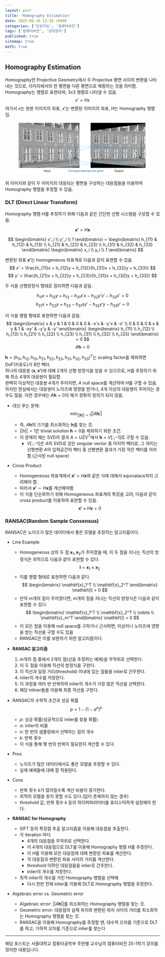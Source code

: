 ```yaml
---
layout: post
title: 'Homography Estimation'
date: 2025-06-10 13:38 +0900
categories: ['인공지능', '컴퓨터비전']
tags: ['컴퓨터비전', '강의정리']
published: true
sitemap: true
math: true
---
```

## Homography Estimation
Homography란 Projective Geometry에서 두 Projective 평면 사이의 변환을 나타내는 것으로, 이미지에서의 한 평면을 다른 평면으로 매핑하는 것을 의미함.  
Homography는 행렬로 표현되며, 3x3 행렬로 나타낼 수 있음.  
$$
x' = Hx
$$
여기서 $x$는 원본 이미지의 좌표, $x'$는 변환된 이미지의 좌표, $H$는 Homography 행렬임.  
<figure>
  <img src="../assets/img/2025-06-10-homography-estimation/image.png" alt="Correspondency" width="600">
</figure>
위 이미지와 같이 두 이미지의 대응되는 평면을 구성하는 대응점들을 이용하여 Homography 행렬을 추정할 수 있음.  

### DLT (Direct Linear Transform)
Homography 행렬 $H$를 추정하기 위해 다음과 같은 간단한 선형 시스템을 구성할 수 있음.  

$$
\mathbf{x'} = H \mathbf{x}
$$  

$$
\begin{bmatrix}
x'_i \\
y'_i \\ 1
\end{bmatrix}
= \begin{bmatrix}
h_{11} & h_{12} & h_{13} \\
h_{21} & h_{22} & h_{23} \\
h_{31} & h_{32} & h_{33}
\end{bmatrix}
\begin{bmatrix}
x_i \\
y_i \\ 1
\end{bmatrix}
$$

변환된 좌표 $\mathbf{x'}$는 homogeneous 죄표계로 다음과 같이 표현할 수 있음.  
$$
x' = \frac{h_{11}x + h_{12}y + h_{13}}{h_{31}x + h_{32}y + h_{33}}
$$
$$
y' = \frac{h_{21}x + h_{22}y + h_{23}}{h_{31}x + h_{32}y + h_{33}}
$$  
 
두 식을 선형방정식 형태로 정리하면 다음과 같음.  

$$
h_{11}x + h_{12}y + h_{13} - h_{31}x'x - h_{32}y'x' - h_{33}x' = 0
$$
$$
h_{21}x + h_{22}y + h_{23} - h_{31}xy' - h_{32}y'y - h_{33}y' = 0
$$

이 식을 행렬 형태로 표현하면 다음과 같음.  
$$
\begin{bmatrix}
x & y & 1 & 0 & 0 & 0 & -x'x & -y'x & -x' \\
0 & 0 & 0 & x & y & 1 & -xy' & -y'y & -y'
\end{bmatrix}
\begin{bmatrix}
h_{11} \\
h_{12} \\
h_{13} \\
h_{21} \\
h_{22} \\
h_{23} \\
h_{31} \\
h_{32} \\
h_{33}
\end{bmatrix}
= 0
$$
$$
A\mathbf{h} = 0
$$  

$\mathbf{h} = (h_{11}, h_{12}, h_{13}, h_{21}, h_{22}, h_{23}, h_{31}, h_{32}, h_{33})^T$는 scaling factor를 제외하면 DoF(자유도)가 8인 벡터.  
하나의 대응쌍 $(\mathbf{x}, \mathbf{x'})$에 대해 2개의 선형 방정식을 얻을 수 있으므로, $H$를 추정하기 위해 최소 4개의 대응쌍이 필요함.  
완벽히 이상적인 대응쌍 4개가 주어지면, $A$ null space를 계산하여 $H$를 구할 수 있음. 하지만 현실에서는 대응쌍이 노이즈에 영향을 받거나, 4개 이상의 대응쌍이 주어지는 경우도 많음. 이런 경우에는 $A\mathbf{h} = 0$의 해가 정확히 정의가 되지 않음.  

- 대신 푸는 문제:  
$$
\min_{||\mathbf{h}|| = 1} ||A\mathbf{h}||
$$  
  - 즉, $A\mathbf{h}$의 크기를 최소화하는 $\mathbf{h}$를 찾는 것.
  - $||h|| = 1$은 trivial solution $\mathbf{h} = 0$을 제외하기 위한 조건.
  - 이 문제의 해는 SVD의 결과 $A = U\Sigma V^T$에서 $\mathbf{h} = V[:, -1]$로 구할 수 있음.
    - $V[:, -1]$은 $A$의 SVD로 얻은 singular vector 중 마지막 벡터로, 그 의미는 선형변환 $A$의 입력공간의 벡터 중 선형변환 결과가 가장 작은 벡터를 의미함.(근사된 null space)

- Cross Product
  - Homogeneous 좌표계에서 $\mathbf{x'} = H\mathbf{x}$와 같은 식에 대해서 equivalace까지 고려해야 함.
  - 따라서 $\mathbf{x'} \sim H\mathbf{x}$를 계산해야함
  - 이 식을 단순화하기 위해 Homogeneous 좌표계의 특징을 고려, 다음과 같이 cross product를 이용하여 표현할 수 있음.  
$$
\mathbf{x'} \times H\mathbf{x} = 0
$$  

### RANSAC(Random Sample Consensus)
RANSAC은 노이즈가 많은 데이터에서 좋은 모델을 추정하는 알고리즘이다.

- Line Example
  - Homogeneous 상의 두 점 $\mathbf{x}_1, \mathbf{x}_2$가 주어졌을 때, 이 두 점을 지나는 직선의 방정식은 외적으로 다음과 같이 표현할 수 있다.  
$$
\mathbf{l} = \mathbf{x}_1 \times \mathbf{x}_2
$$
  - 이를 행렬 형태로 표현하면 다음과 같다.  
$$
\begin{bmatrix}
\mathbf{x}_1^T \\
\mathbf{x}_2^T
\end{bmatrix}
\mathbf{l} = 0
$$
  - 만약 $m$개의 점이 주어졌다면, $m$개의 점을 지나는 직선의 방정식은 다음과 같이 표현할 수 있다.  
$$
\begin{bmatrix}
\mathbf{x}_1^T \\
\mathbf{x}_2^T \\
\vdots \\
\mathbf{x}_m^T
\end{bmatrix}
\mathbf{l} = 0
$$
  - 이 모든 점을 이용해 null space를 구하거나 근사하면, 이상치나 노이즈에 영향을 받는 직선을 구할 수도 있음
  - RANSAC은 이를 보완하기 위한 알고리즘이다.

- **RANSAC 알고리즘**
    1. $m$개의 점 중에서 2개의 점(선을 추정하는 예제)을 무작위로 선택한다.
    2. 이 두 점을 이용해 직선의 방정식을 구한다.
    3. 이 직선과 일정 거리(threshold) 이내에 있는 점들을 inlier로 간주한다.
    4. inlier의 개수를 저장한다.
    5. 이 과정을 여러 번 반복하여 inlier의 개수가 가장 많은 직선을 선택한다.
    6. 해당 inliner들을 이용해 최종 직선을 구한다.

- RANSAC의 수학적 조건과 성공 확률  
$$
p = 1 - (1 - \alpha^n)^k
$$  
  - $p$: 성공 확률(성공적으로 inlier를 찾을 확률)
  - $\alpha$: inlier의 비율
  - $n$: 한 번의 샘플링에서 선택하는 점의 개수
  - $k$: 반복 횟수
  - 이 식을 통해 몇 번의 반복이 필요한지 계산할 수 있다.

- Pros  
  - 노이즈가 많은 데이터에서도 좋은 모델을 추정할 수 있다.
  - 실제 예제들에 대해 잘 적용된다.
- Cons  
  - 반복 횟수 $k$가 많아질수록 계산 비용이 증가한다.
  - 최적의 모델을 찾지 못할 수도 있다.(답이 존재하지 않는 경우)
  - threshold 값, 반복 횟수 $k$ 등의 하이퍼파라미터를 휴리스틱하게 설정해야 한다.

- **RANSAC for Homography**
  - SIFT 등의 특징점 추출 알고리즘을 이용해 대응점을 추출한다.
  - 각 iteration 마다
    - 4개의 대응점을 무작위로 선택한다.
    - 이 4개의 대응점으로 DLT를 이용해 Homography 행렬 $H$를 추정한다.
    - 이 $H$를 이용해 모든 대응점에 대해 변환된 좌표를 계산한다.
    - 각 대응점과 변환된 좌표 사이의 거리를 계산한다.
    - threshold 이하인 대응점들을 inlier로 간주한다.
    - inlier의 개수를 저장한다.
  - 최적 inlier의 개수를 가진 Homography 행렬을 선택해
    - 다시 한번 전체 inlier를 이용해 DLT로 Homography 행렬을 추정한다.

- Algebraic error vs. Geometric error
  - Algebraic error: $||A\mathbf{h}||$를 최소화하는 Homography 행렬을 찾는 것.
  - Geometric error: 대응점의 실제 위치와 변환된 위치 사이의 거리를 최소화하는 Homography 행렬을 찾는 것.
  - RANSAC을 이용해 Homography를 추정할 땐, 대수적 오차를 기준으로 DLT를 하고, 기하적 오차를 기준으로 inlier를 찾는다

---
해당 포스트는 서울대학교 컴퓨터공학부 주한별 교수님의 컴퓨터비전 25-1학기 강의를 정리한 내용입니다.
